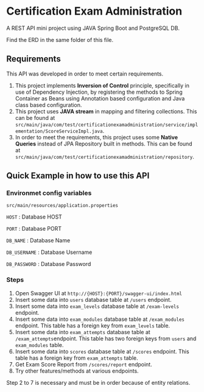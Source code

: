 
# Certification Exam Administration

A REST API mini project using JAVA Spring Boot and PostgreSQL DB.


Find the ERD in the same folder of this file.


## Requirements

This API was developed in order to meet certain requirements.

1. This project implements **Inversion of Control** principle, specifically in use of Dependency Injection, by registering the methods to Spring Container as Beans using Annotation based configuration and Java class based configuration.
2. This project uses **JAVA stream** in mapping and filtering collections. This can be found at `src/main/java/com/test/certificationexamadministration/service/implementation/ScoreServiceImpl.java`.
3. In order to meet the requirements, this project uses some **Native Queries** instead of JPA Repository built in methods. This can be found at `src/main/java/com/test/certificationexamadministration/repository`.


## Quick Example in how to use this API

### Environmet config variables 

`src/main/resources/application.properties`

`HOST` : Database HOST

`PORT` : Database PORT

`DB_NAME` : Database Name

`DB_USERNAME` : Database Username

`DB_PASSWORD` : Database Password

### Steps

1. Open Swagger UI at `http://{HOST}:{PORT}/swagger-ui/index.html`
2. Insert some data into `users` database table at `/users` endpoint.
3. Insert some data into `exam_levels` database table at `/exam-levels` endpoint.
4. Insert some data into `exam_modules` database table at `/exam_modules` endpoint. This table has a foreign key from `exam_levels` table.
5. Insert some data into `exam_attempts` database table at `/exam_attempts`endpoint. This table has two foreign keys from `users` and `exam_modules` table.
6. Insert some data into `scores` database table at `/scores` endpoint. This table has a foreign key from `exam_attempts` table.
7. Get Exam Score Report from `/scores/report` endpoint.
8. Try other features/methods at various endpoints.

Step 2 to 7 is necessary and must be in order because of entity relations.